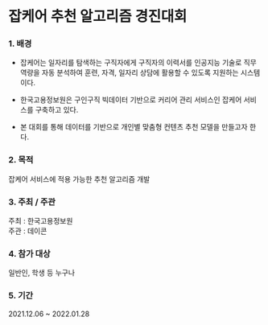 # 잡케어 추천 알고리즘 경진대회

### 1. 배경  
- 잡케어는 일자리를 탐색하는 구직자에게 구직자의 이력서를 인공지능 기술로 직무역량을 자동 분석하여 훈련, 자격, 일자리 상담에 활용할 수 있도록 지원하는 시스템이다.

- 한국고용정보원은 구인구직 빅데이터 기반으로 커리어 관리 서비스인 잡케어 서비스를 구축하고 있다. 

- 본 대회를 통해 데이터를 기반으로 개인별 맞춤형 컨텐츠 추천 모델을 만들고자 한다.

### 2. 목적  
잡케어 서비스에 적용 가능한 추천 알고리즘 개발  

### 3. 주최 / 주관  
주최 : 한국고용정보원  
주관 : 데이콘

### 4. 참가 대상  
일반인, 학생 등 누구나

### 5. 기간  
2021.12.06 ~ 2022.01.28
